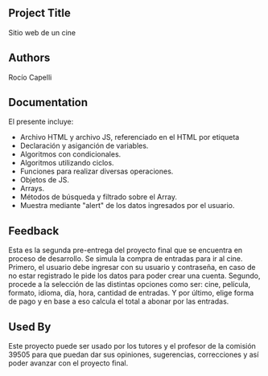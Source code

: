 
## Project Title

Sitio web de un cine


## Authors

Rocío Capelli


## Documentation

El presente incluye:
* Archivo HTML y archivo JS, referenciado en el HTML por etiqueta <script src="js/main.js"></script>
* Declaración y asiganción de variables.
* Algoritmos con condicionales.
* Algoritmos utilizando ciclos.
* Funciones para realizar diversas operaciones.
* Objetos de JS.
* Arrays.
* Métodos de búsqueda y filtrado sobre el Array.
* Muestra mediante "alert" de los datos ingresados por el usuario.


## Feedback

Esta es la segunda pre-entrega del proyecto final que se encuentra en proceso de desarrollo.
Se simula la compra de entradas para ir al cine.
Primero, el usuario debe ingresar con su usuario y contraseña, en caso de no estar registrado le pide los datos para poder crear una cuenta.
Segundo, procede a la selección de las distintas opciones como ser: cine, película, formato, idioma, día, hora, cantidad de entradas.
Y por último, elige forma de pago y en base a eso calcula el total a abonar por las entradas.


## Used By

Este proyecto puede ser usado por los tutores y el profesor de la comisión 39505 para que puedan dar sus opiniones, sugerencias, correcciones y así poder avanzar con el proyecto final.

